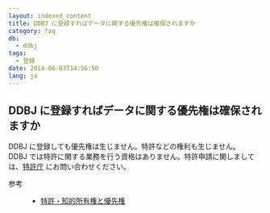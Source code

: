 ```yaml
---
layout: indexed_content
title: DDBJ に登録すればデータに関する優先権は確保されますか
category: faq
db:
  - ddbj
tags: 
  - 登録
date: 2014-06-03T14:56:50
lang: ja
---
```


## DDBJ に登録すればデータに関する優先権は確保されますか

<p>DDBJ に登録しても優先権は生じません。特許などの権利も生じません。<br>DDBJ では特許に関する業務を行う資格はありません。特許申請に関しましては、<a href="http://www.jpo.go.jp/indexj.htm">特許庁</a> にお問い合わせください。</p>
<dl><dt>参考</dt>
  <dd>
    <ul>
      <li><a href="/policies.html#ownership">特許・知的所有権と優先権</a></li>
    </ul>
  </dd>
</dl>